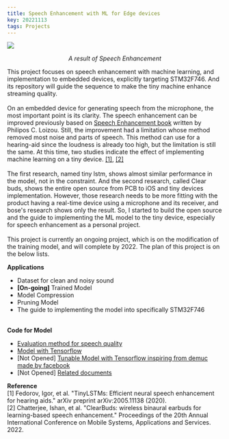 ```yaml
---
title: Speech Enhancement with ML for Edge devices
key: 20221113
tags: Projects
---
```

<!-- <div class="projects__article__right">
{% include image.html url="/assets/images/project/speech-enhancement.png"  
%}
</div> -->
<p>
    <img src="/assets/images/project/speech-enhancement.png"> 
    <p align="center">
    <em> A result of Speech Enhancement </em>
    </p>
</p>
This project focuses on speech enhancement with machine learning, and implementation to embedded devices, explicitly targeting STM32F746. And its repository will guide the sequence to make the tiny machine enhance streaming quality.
<br><br>
On an embedded device for generating speech from the microphone, the most important point is its clarity. The speech enhancement can be improved previously based on <a href="https://www.routledge.com/Speech-Enhancement-Theory-and-Practice-Second-Edition/Loizou/p/book/9781138075573">Speech Enhancement book</a> written by Philipos C. Loizou. Still, the improvement had a limitation whose method removed most noise and parts of speech. This method can use for a hearing-aid since the loudness is already too high, but the limitation is still the same. At this time, two studies indicate the effect of implementing machine learning on a tiny device. <a href="https://arxiv.org/abs/2005.11138">[1]</a>, <a href="https://dl.acm.org/doi/abs/10.1145/3498361.3538933?casa_token=-H4OyZuv9LMAAAAA:EAgY2h20z3T2QFuBhOdgsaocD2bjzwkpne16rPAxiWFxr7oIOvt_g0hguJ68plC3jdfLcYyE4Kcn">[2]</a>
<br><br> 
The first research, named tiny lstm, shows almost similar performance in the model, not in the constraint. And the second research, called Clear buds, shows the entire open source from PCB to iOS and tiny devices implementation. However, those research needs to be more fitting with the product having a real-time device using a microphone and its receiver, and bose's research shows only the result. So, I started to build the open source and the guide to implementing the ML model to the tiny device, especially for speech enhancement as a personal project.
<br><br>
This project is currently an ongoing project, which is on the modification of the training model, and will complete by 2022. The plan of this project is on the below lists.

**Applications**
- Dataset for clean and noisy sound
- **[On-going]** Trained Model
- Model Compression
- Pruning Model
- The guide to implementing the model into specifically STM32F746
<br><br>

**Code for Model**<br>
- <a href="https://github.com/ooshyun/Speech-evaluation-methods">Evaluation method for speech quality</a>
- <a href="https://github.com/ooshyun/LSTM-speech-enhancment-voicebank">Model with Tensorflow</a>
- [Not Opened] <a href="https://github.com/ooshyun/TinyLSTM-for-speech-enhancement">Tunable Model with Tensorflow inspiring from demuc made by facebook</a>
- [Not Opened] <a href=""> Related documents </a>

**Reference**<br>
[1] Fedorov, Igor, et al. "TinyLSTMs: Efficient neural speech enhancement for hearing aids." arXiv preprint arXiv:2005.11138 (2020).<br>
[2] Chatterjee, Ishan, et al. "ClearBuds: wireless binaural earbuds for learning-based speech enhancement." Proceedings of the 20th Annual International Conference on Mobile Systems, Applications and Services. 2022.<br>